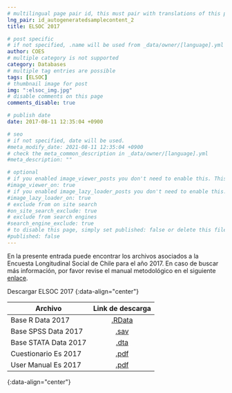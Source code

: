 ```yaml
---
# multilingual page pair id, this must pair with translations of this page. (This name must be unique)
lng_pair: id_autogeneratedsamplecontent_2
title: ELSOC 2017

# post specific
# if not specified, .name will be used from _data/owner/[language].yml
author: COES
# multiple category is not supported
category: Databases
# multiple tag entries are possible
tags: [ELSOC]
# thumbnail image for post
img: ":elsoc_img.jpg"
# disable comments on this page
comments_disable: true

# publish date
date: 2017-08-11 12:35:04 +0900

# seo
# if not specified, date will be used.
#meta_modify_date: 2021-08-11 12:35:04 +0900
# check the meta_common_description in _data/owner/[language].yml
#meta_description: ""

# optional
# if you enabled image_viewer_posts you don't need to enable this. This is only if image_viewer_posts = false
#image_viewer_on: true
# if you enabled image_lazy_loader_posts you don't need to enable this. This is only if image_lazy_loader_posts = false
#image_lazy_loader_on: true
# exclude from on site search
#on_site_search_exclude: true
# exclude from search engines
#search_engine_exclude: true
# to disable this page, simply set published: false or delete this file
#published: false
---
```


<!-- outline-start -->

En la presente entrada puede encontrar los archivos asociados a la Encuesta Longitudinal Social de Chile para el año 2017. En caso de buscar más información, por favor revise el manual metodológico en el siguiente [enlace](https://coes.cl/encuesta-panel-manuales-metodologico-espanol/).


Descargar ELSOC 2017
{:data-align="center"}
        

|Archivo                 |   Link de descarga                       |
| ------------------- | :---------------------------------------: |
| Base R Data 2017    |[.RData](https://dataverse.harvard.edu/file.xhtml?persistentId=doi:10.7910/DVN/JDJLPQ/CJJV3T&version=3.0)           |
| Base SPSS Data 2017 |[.sav](https://dataverse.harvard.edu/file.xhtml?persistentId=doi:10.7910/DVN/JDJLPQ/FKH4U1&version=3.0)             |
| Base STATA Data 2017|[.dta](https://dataverse.harvard.edu/file.xhtml?persistentId=doi:10.7910/DVN/JDJLPQ/QR5BJH&version=3.0)             |
| Cuestionario Es 2017|[.pdf](https://dataverse.harvard.edu/file.xhtml?persistentId=doi:10.7910/DVN/JDJLPQ/RKMROY&version=3.0)             |
| User Manual Es 2017 |[.pdf](https://dataverse.harvard.edu/file.xhtml?persistentId=doi:10.7910/DVN/JDJLPQ/RIEXSL&version=3.0)             |
{:data-align="center"}

<!-- outline-end --> 
